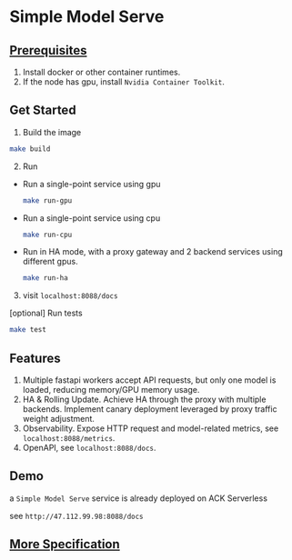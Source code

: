 # Simple Model Serve

## [Prerequisites](./prerequisites.md) 

1. Install docker or other container runtimes.
2. If the node has gpu, install `Nvidia Container Toolkit`.


## Get Started
1. Build the image
```bash
make build
```
2. Run
- Run a single-point service using gpu
    ```bash
    make run-gpu
    ```
- Run a single-point service using cpu
    ```bash
    make run-cpu
    ```

- Run in HA mode, with a proxy gateway and 2 backend services using different gpus.
    ```bash
    make run-ha
    ```
3. visit `localhost:8088/docs`

[optional] Run tests
```bash
make test
```

## Features

1. Multiple fastapi workers accept API requests, but only one model is loaded, reducing memory/GPU memory usage.
2. HA & Rolling Update. Achieve HA through the proxy with multiple backends. Implement canary deployment leveraged by proxy traffic weight adjustment.
3. Observability. Expose HTTP request and model-related metrics, see `localhost:8088/metrics`.
4. OpenAPI, see `localhost:8088/docs`.

## Demo

a `Simple Model Serve` service is already deployed on ACK Serverless

see `http://47.112.99.98:8088/docs`

## [More Specification](./spec.md)

